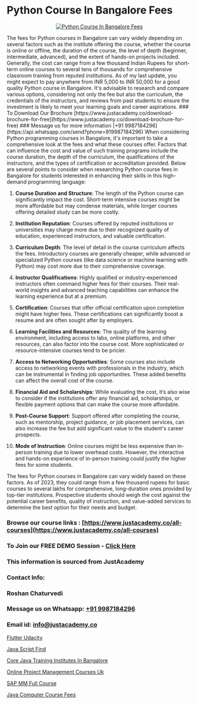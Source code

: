 # Python Course In Bangalore Fees

<p align="center">
  <a href="https://justacademy.co/course-detail/python-training">
    <img src="https://justacademy.co/storage2/course_image/1709713400_course_image.webp" alt="Python Course In Bangalore Fees">
  </a>
</p>
The fees for Python courses in Bangalore can vary widely depending on several factors such as the institute offering the course, whether the course is online or offline, the duration of the course, the level of depth (beginner, intermediate, advanced), and the extent of hands-on projects included. Generally, the cost can range from a few thousand Indian Rupees for short-term online courses to several tens of thousands for comprehensive classroom training from reputed institutions. As of my last update, you might expect to pay anywhere from INR 5,000 to INR 50,000 for a good quality Python course in Bangalore. It's advisable to research and compare various options, considering not only the fee but also the curriculum, the credentials of the instructors, and reviews from past students to ensure the investment is likely to meet your learning goals and career aspirations.
### To Download Our Brochure [https://www.justacademy.co/download-brochure-for-free](https://www.justacademy.co/download-brochure-for-free)
### Message us for more information [+91 9987184296](https://api.whatsapp.com/send?phone=919987184296)
When considering Python programming courses in Bangalore, it's important to take a comprehensive look at the fees and what these courses offer. Factors that can influence the cost and value of such training programs include the course duration, the depth of the curriculum, the qualifications of the instructors, and the types of certification or accreditation provided. Below are several points to consider when researching Python course fees in Bangalore for students interested in enhancing their skills in this high-demand programming language:

1) **Course Duration and Structure**: The length of the Python course can significantly impact the cost. Short-term intensive courses might be more affordable but may condense materials, while longer courses offering detailed study can be more costly. 

2) **Institution Reputation**: Courses offered by reputed institutions or universities may charge more due to their recognized quality of education, experienced instructors, and valuable certification.

3) **Curriculum Depth**: The level of detail in the course curriculum affects the fees. Introductory courses are generally cheaper, while advanced or specialized Python courses (like data science or machine learning with Python) may cost more due to their comprehensive coverage.

4) **Instructor Qualifications**: Highly qualified or industry-experienced instructors often command higher fees for their courses. Their real-world insights and advanced teaching capabilities can enhance the learning experience but at a premium.

5) **Certification**: Courses that offer official certification upon completion might have higher fees. These certifications can significantly boost a resume and are often sought after by employers.

6) **Learning Facilities and Resources**: The quality of the learning environment, including access to labs, online platforms, and other resources, can also factor into the course cost. More sophisticated or resource-intensive courses tend to be pricier.

7) **Access to Networking Opportunities**: Some courses also include access to networking events with professionals in the industry, which can be instrumental in finding job opportunities. These added benefits can affect the overall cost of the course.

8) **Financial Aid and Scholarships**: While evaluating the cost, it’s also wise to consider if the institutions offer any financial aid, scholarships, or flexible payment options that can make the course more affordable.

9) **Post-Course Support**: Support offered after completing the course, such as mentorship, project guidance, or job placement services, can also increase the fee but add significant value to the student's career prospects.

10) **Mode of Instruction**: Online courses might be less expensive than in-person training due to lower overhead costs. However, the interactive and hands-on experience of in-person training could justify the higher fees for some students.

The fees for Python courses in Bangalore can vary widely based on these factors. As of 2023, they could range from a few thousand rupees for basic courses to several lakhs for comprehensive, long-duration ones provided by top-tier institutions. Prospective students should weigh the cost against the potential career benefits, quality of instruction, and value-added services to determine the best option for their needs and budget.

### Browse our course links : [https://www.justacademy.co/all-courses](https://www.justacademy.co/all-courses) 
### To Join our FREE DEMO Session - [Click Here](https://www.justacademy.co/register-for-course-demo)


### This information is sourced from JustAcademy
### Contact Info:
### Roshan Chaturvedi
### Message us on Whatsapp: [+91 9987184296](https://api.whatsapp.com/send?phone=919987184296)
### Email id: [info@justacademy.co](mailto:info@justacademy.co)
                
[Flutter Udacity](0)

[Java Script Find](https://www.linkedin.com/pulse/java-script-find-software-training-sunnyvale-tzozc?trackingId=gpZgBYxWrksXAGhwvWhMTw%3D%3D&lipi=urn%3Ali%3Apage%3Ad_flagship3_company_admin%3BuOGAPcWcQnScqXWa77%2Fzaw%3D%3D)

[Core Java Training Institutes In Bangalore](https://medium.com/@justacademytraining/core-java-training-institutes-in-bangalore-28f8a412220e)

[Online Project Management Courses Uk](https://medium.com/@kumarishimmi99/online-project-management-courses-uk-5c5f93393fc0)

[SAP MM Full Course](https://justacademyin.github.io/Articles/SAP-MM-Full-Course)

[Java Computer Course Fees](https://justacademyin.github.io/justacademy/java-computer-course-fees)

